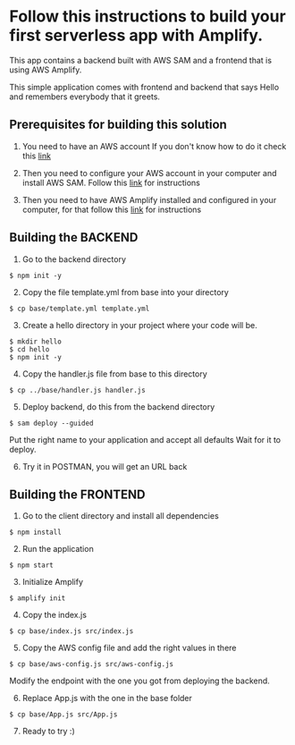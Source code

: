 # Follow this instructions to build your first serverless app with Amplify.

This app contains a backend built with AWS SAM and a frontend that is using AWS Amplify.

This simple application comes with frontend and backend that says Hello and remembers everybody that it greets.

## Prerequisites for building this solution

1. You need to have an AWS account
   If you don't know how to do it check this [link](https://youtu.be/9_wo0FHtVmY)

2. Then you need to configure your AWS account in your computer and install AWS SAM. Follow this [link](https://aws.amazon.com/serverless/sam/) for instructions

3. Then you need to have AWS Amplify installed and configured in your computer, for that follow this [link](https://docs.amplify.aws/start/getting-started/installation/q/integration/react) for instructions

## Building the BACKEND

1. Go to the backend directory

```
$ npm init -y
```

2. Copy the file template.yml from base into your directory

```
$ cp base/template.yml template.yml
```

3. Create a hello directory in your project where your code will be.

```
$ mkdir hello
$ cd hello
$ npm init -y
```

4. Copy the handler.js file from base to this directory

```
$ cp ../base/handler.js handler.js
```

5. Deploy backend, do this from the backend directory

```
$ sam deploy --guided
```

Put the right name to your application and accept all defaults
Wait for it to deploy.

6. Try it in POSTMAN, you will get an URL back

## Building the FRONTEND

1. Go to the client directory and install all dependencies

```
$ npm install
```

2. Run the application

```
$ npm start
```

3. Initialize Amplify

```
$ amplify init
```

4. Copy the index.js

```
$ cp base/index.js src/index.js
```

5. Copy the AWS config file and add the right values in there

```
$ cp base/aws-config.js src/aws-config.js
```

Modify the endpoint with the one you got from deploying the backend.

6. Replace App.js with the one in the base folder

```
$ cp base/App.js src/App.js
```

7. Ready to try :)
